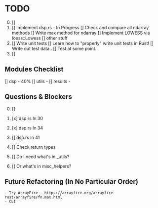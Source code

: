 # TODO
0.  []
1.  []  Implement dsp.rs - In Progress
        []  Check and compare all ndarray methods
            []  Write max method for ndarray
        []  Implement LOWESS via loess::Lowess
        []  other stuff
13. []  Write unit tests
        []  Learn how to "properly" write unit tests in Rust!
        []  Write out test data..
        []  Test at some point.
47. []

## Modules Checklist
[]  dsp     - 40%
[]  utils   -
[]  results -

## Questions & Blockers
0.  []
1.  [x] dsp.rs ln 30
2.  [x] dsp.rs ln 34
3.  []  dsp.rs ln 41

10. []  Check return types
13. []  Do I need what's in _utils?
14. []  Or what's in misc_helpers?

## Future Refactoring (In No Particular Order)
    - Try ArrayFire - https://arrayfire.org/arrayfire-rust/arrayfire/fn.max.html
    - CLI